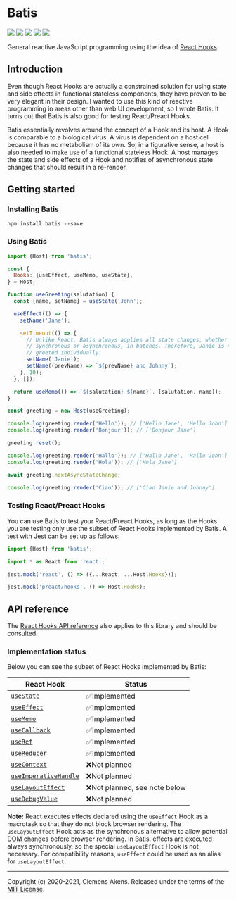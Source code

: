 # Batis

[![][ci-badge]][ci-link] [![][version-badge]][version-link]
[![][license-badge]][license-link] [![][types-badge]][types-link]
[![][size-badge]][size-link]

[ci-badge]: https://github.com/clebert/batis/workflows/CI/badge.svg
[ci-link]: https://github.com/clebert/batis
[version-badge]: https://badgen.net/npm/v/batis
[version-link]: https://www.npmjs.com/package/batis
[license-badge]: https://badgen.net/npm/license/batis
[license-link]: https://github.com/clebert/batis/blob/master/LICENSE
[types-badge]: https://badgen.net/npm/types/batis
[types-link]: https://github.com/clebert/batis
[size-badge]: https://badgen.net/bundlephobia/minzip/batis
[size-link]: https://bundlephobia.com/result?p=batis

General reactive JavaScript programming using the idea of
[React Hooks](https://reactjs.org/docs/hooks-intro.html).

## Introduction

Even though React Hooks are actually a constrained solution for using state and
side effects in functional stateless components, they have proven to be very
elegant in their design. I wanted to use this kind of reactive programming in
areas other than web UI development, so I wrote Batis. It turns out that Batis
is also good for testing React/Preact Hooks.

Batis essentially revolves around the concept of a Hook and its host. A Hook is
comparable to a biological virus. A virus is dependent on a host cell because it
has no metabolism of its own. So, in a figurative sense, a host is also needed
to make use of a functional stateless Hook. A host manages the state and side
effects of a Hook and notifies of asynchronous state changes that should result
in a re-render.

## Getting started

### Installing Batis

```
npm install batis --save
```

### Using Batis

```js
import {Host} from 'batis';
```

```js
const {
  Hooks: {useEffect, useMemo, useState},
} = Host;

function useGreeting(salutation) {
  const [name, setName] = useState('John');

  useEffect(() => {
    setName('Jane');

    setTimeout(() => {
      // Unlike React, Batis always applies all state changes, whether
      // synchronous or asynchronous, in batches. Therefore, Janie is not
      // greeted individually.
      setName('Janie');
      setName((prevName) => `${prevName} and Johnny`);
    }, 10);
  }, []);

  return useMemo(() => `${salutation} ${name}`, [salutation, name]);
}
```

```js
const greeting = new Host(useGreeting);

console.log(greeting.render('Hello')); // ['Hello Jane', 'Hello John']
console.log(greeting.render('Bonjour')); // ['Bonjour Jane']

greeting.reset();

console.log(greeting.render('Hallo')); // ['Hallo Jane', 'Hallo John']
console.log(greeting.render('Hola')); // ['Hola Jane']

await greeting.nextAsyncStateChange;

console.log(greeting.render('Ciao')); // ['Ciao Janie and Johnny']
```

### Testing React/Preact Hooks

You can use Batis to test your React/Preact Hooks, as long as the Hooks you are
testing only use the subset of React Hooks implemented by Batis. A test with
[Jest](https://jestjs.io) can be set up as follows:

```js
import {Host} from 'batis';
```

```js
import * as React from 'react';

jest.mock('react', () => ({...React, ...Host.Hooks}));
```

```js
jest.mock('preact/hooks', () => Host.Hooks);
```

## API reference

The [React Hooks API reference](https://reactjs.org/docs/hooks-reference.html)
also applies to this library and should be consulted.

### Implementation status

Below you can see the subset of React Hooks implemented by Batis:

| React Hook                                   | Status                        |
| -------------------------------------------- | ----------------------------- |
| [`useState`][usestate]                       | ✅Implemented                 |
| [`useEffect`][useeffect]                     | ✅Implemented                 |
| [`useMemo`][usememo]                         | ✅Implemented                 |
| [`useCallback`][usecallback]                 | ✅Implemented                 |
| [`useRef`][useref]                           | ✅Implemented                 |
| [`useReducer`][usereducer]                   | ✅Implemented                 |
| [`useContext`][usecontext]                   | ❌Not planned                 |
| [`useImperativeHandle`][useimperativehandle] | ❌Not planned                 |
| [`useLayoutEffect`][uselayouteffect]         | ❌Not planned, see note below |
| [`useDebugValue`][usedebugvalue]             | ❌Not planned                 |

**Note:** React executes effects declared using the `useEffect` Hook as a
macrotask so that they do not block browser rendering. The `useLayoutEffect`
Hook acts as the synchronous alternative to allow potential DOM changes before
browser rendering. In Batis, effects are executed always synchronously, so the
special `useLayoutEffect` Hook is not necessary. For compatibility reasons,
`useEffect` could be used as an alias for `useLayoutEffect`.

[usestate]: https://reactjs.org/docs/hooks-reference.html#usestate
[useeffect]: https://reactjs.org/docs/hooks-reference.html#useeffect
[usecontext]: https://reactjs.org/docs/hooks-reference.html#usecontext
[usereducer]: https://reactjs.org/docs/hooks-reference.html#usereducer
[usecallback]: https://reactjs.org/docs/hooks-reference.html#usecallback
[usememo]: https://reactjs.org/docs/hooks-reference.html#usememo
[useref]: https://reactjs.org/docs/hooks-reference.html#useref
[useimperativehandle]:
  https://reactjs.org/docs/hooks-reference.html#useimperativehandle
[uselayouteffect]: https://reactjs.org/docs/hooks-reference.html#uselayouteffect
[usedebugvalue]: https://reactjs.org/docs/hooks-reference.html#usedebugvalue

---

Copyright (c) 2020-2021, Clemens Akens. Released under the terms of the
[MIT License](https://github.com/clebert/batis/blob/master/LICENSE).
